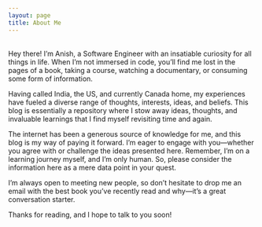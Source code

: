 ```yaml
---
layout: page
title: About Me
---
```

<br>
Hey there! I’m Anish, a Software Engineer with an insatiable curiosity for all things in life. When I’m not immersed in code, you’ll find me lost in the pages of a book, taking a course, watching a documentary, or consuming some form of information.

Having called India, the US, and currently Canada home, my experiences have fueled a diverse range of thoughts, interests, ideas, and beliefs. This blog is essentially a repository where I stow away ideas, thoughts, and invaluable learnings that I find myself revisiting time and again.

The internet has been a generous source of knowledge for me, and this blog is my way of paying it forward. I’m eager to engage with you—whether you agree with or challenge the ideas presented here. Remember, I’m on a learning journey myself, and I’m only human. So, please consider the information here as a mere data point in your quest.

I’m always open to meeting new people, so don’t hesitate to drop me an email with the best book you’ve recently read and why—it’s a great conversation starter.

Thanks for reading, and I hope to talk to you soon!
